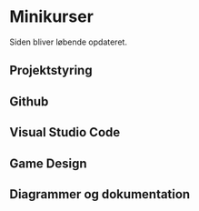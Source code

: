 # Minikurser

Siden bliver løbende opdateret. 


## Projektstyring


## Github

## Visual Studio Code

## Game Design 

## Diagrammer og dokumentation